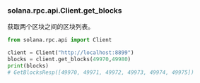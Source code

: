 ### solana.rpc.api.Client.get_blocks
获取两个区块之间的区块列表。
```python
from solana.rpc.api import Client

client = Client("http://localhost:8899")
blocks = client.get_blocks(49970,49980)
print(blocks)
# GetBlocksResp([49970, 49971, 49972, 49973, 49974, 49975])
```
